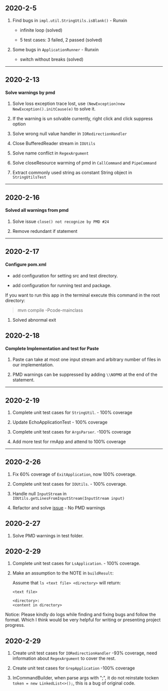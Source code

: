 ## 2020-2-5

1. Find bugs in `impl.util.StringUtils.isBlank()` - Runxin 
    
    - infinite loop (solved)
    
    - 5 test cases: 3 failed, 2 passed (solved)
   
2. Some bugs in `ApplicationRunner` - Runxin

    - switch without breaks (solved)
 
---

## 2020-2-13

#### Solve warnings by pmd

1. Solve loss exception trace lost, use 
`(NewException)new NewException().initCause(e)` to solve it.

2. If the warning is un solvable currently, right click and 
click suppress option

3. Solve wrong null value handler in `IORedirectionHandler`

4. Close BufferedReader stream in `IOUtils`

5. Solve name conflict in `RegexArgument`

6. Solve closeResource warming of pmd in `CallCommand` and `PipeCommand`

7. Extract commonly used string as constant String object in `StringUtilsTest`

---

## 2020-2-16

#### Solved all warnings from pmd

1. Solve issue `close() not recognize by PMD #24`

2. Remove redundant if statement

---

## 2020-2-17

#### Configure pom.xml

- add configuration for setting src and test directory.

- add configuration for running test and package.

If you want to run this app in the terminal
execute this command in the root directory:
>  mvn compile -Pcode-mainclass

1. Solved abnormal exit

## 2020-2-18

#### Complete Implementation and test for Paste

1. Paste can take at most one input stream and arbitrary number of files in our implementation.

2. PMD warnings can be suppressed by adding `\\NOPMD` at the end of the statement.

---

## 2020-2-19

1. Complete unit test cases for `StringUtil`.  - 100% coverage

2. Update EchoApplicationTest - 100% coverage

3. Complete unit test cases for `ArgsParser`. -100% coverage

4. Add more test for rmApp and attend to 100% coverage

---

## 2020-2-26

1. Fix 60% coverage of `ExitApplication`, now 100% coverage.

2. Complete unit test cases for `IOUtils`. - 100% coverage.

3. Handle null `InputStream` in `IOUtils.getLinesFromInputStream(InputStream input)`

4. Refactor and solve [issue](https://github.com/nus-cs4218/cs4218-project-ay1920-s2-2020-team6/issues/8) - No PMD warnings

## 2020-2-27

1. Solve PMD warnings in test folder.

## 2020-2-29

1. Complete unit test cases for `LsApplication`. - 100% coverage.

2. Make an assumption to the NOTE in `buildResult`:
    
    Assume that `ls <text file> <directory>` will return:
    ```
   <text file>
   
   <directory>:
   <content in directory>
   ```

Notice: Please kindly do logs while finding and fixing bugs and follow the format. 
Which I think would be very helpful for writing or presenting 
project progress.

## 2020-2-29

1. Create unit test cases for `IORedirectionHandler` -93% coverage, need information about `RegexArgument` to cover the rest.

2. Create unit test cases for `GrepApplication` -100% coverage

3. InCommandBuilder, when parse args with ";", it do not reinstate tocken `token = new LinkedList<>();`,
this is a bug of original code. 